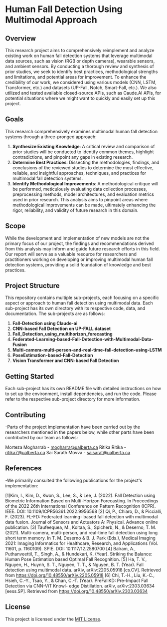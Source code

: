 # Human Fall Detection Using Multimodal Approach

## Overview
This research project aims to comprehensively reimplement and analyze existing work on human fall detection systems that leverage multimodal data sources, such as vision (RGB or depth cameras), wearable sensors, and ambient sensors. By conducting a thorough review and synthesis of prior studies, we seek to identify best practices, methodological strengths and limitations, and potential areas for improvement. To enhance the credibility of our work, we considered using various models (CNN, LSTM, Transformer, etc.) and datasets (UP-Fall, Notch, Smart-Fall, etc.). We also utilized and tested available closed-source APIs, such as Caude.AI APIs, for potential situations where we might want to quickly and easily set up this project.

## Goals
This research comprehensively examines multimodal human fall detection systems through a three-pronged approach:

1. **Synthesize Existing Knowledge**: A critical review and comparison of prior studies will be conducted to identify common themes, highlight contradictions, and pinpoint any gaps in existing research.
2. **Determine Best Practices**: Dissecting the methodologies, findings, and conclusions of the reviewed studies to determine the most effective, reliable, and insightful approaches, techniques, and practices for multimodal fall detection systems.
3. **Identify Methodological Improvements**: A methodological critique will be performed, meticulously evaluating data collection processes, preprocessing methods, model architectures, and evaluation metrics used in prior research. This analysis aims to pinpoint areas where methodological improvements can be made, ultimately enhancing the rigor, reliability, and validity of future research in this domain.

## Scope
While the development and implementation of new models are not the primary focus of our project, the findings and recommendations derived from this analysis may inform and guide future research efforts in this field. Our report will serve as a valuable resource for researchers and practitioners working on developing or improving multimodal human fall detection systems, providing a solid foundation of knowledge and best practices.

## Project Structure
This repository contains multiple sub-projects, each focusing on a specific aspect or approach to human fall detection using multimodal data. Each sub-project has its own directory with its respective code, data, and documentation. The sub-projects are as follows:

1. **Fall-Detection using Claude-ai**
2. **CNN-based Fall Detection on UP-FALL dataset**
3. **Fall_Detection_using_multihorizon_forecasting**
4. **Federated-Learning-based-Fall-Detection-with-Multimodal-Data-Fusion**
5. **Multi-camera-multi-person-and-real-time-fall-detection-using-LSTM**
6. **PoseEstimation-based-Fall-Detection**
7. **Vision Transformer and CNN-based Fall Detection**

## Getting Started
Each sub-project has its own README file with detailed instructions on how to set up the environment, install dependencies, and run the code. Please refer to the respective sub-project directory for more information.

## Contributing
-Parts of the project implementation have been carried out by the researchers mentioned in the papers below, while other parts have been contributed by our team as follows:

Morteza Mogharrab - mogharra@ualberta.ca
Ritika Ritika - ritika7@ualberta.ca
Sai Sarath Movva - saisarat@ualberta.ca

## References
-We primarily consulted the following publications for the project's implementation:

[1]Kim, I., Kim, D., Kwon, S., Lee, S., & Lee, J. (2022). Fall Detection using Biometric Information Based on Multi-Horizon Forecasting. In Proceedings of the 2022 26th International Conference on Pattern Recognition (ICPR). IEEE. DOI: 10.1109/ICPR56361.2022.9956568
[2] Qi, P., Chiaro, D., & Piccialli, F. (2023). FL-FD: Federated learning- based fall detection with multimodal data fusion. Journal of Sensors and Actuators A: Physical. Advance online publication.
[3] Taufeequea, M., Koitaa, S., Spicherb, N., & Deserno, T. M. (2021).
Multi-camera, multi-person, and real-time fall detection using long short term memory. In T. M. Deserno & B. J. Park (Eds.), Medical Imaging 2021: Imaging Informatics for Healthcare, Research, and Applications (Vol. 11601, p. 1160109). SPIE. DOI: 10.1117/12.2580700
[4] Balram, A., Puthanveettil, T., Singh, A., & Hundekari, K. (Year). Striking the Balance: Human Pose Estimation based Optimal Fall Recognition.
[5] Ha, T. V., Nguyen, H., Huynh, S. T., Nguyen, T. T., & Nguyen, B. T. (Year). Fall detection using multimodal data. arXiv, arXiv:2205.05918 [cs.CV]. Retrieved from https://doi.org/10.48550/arXiv.2205.05918
[6] Chi, T.-H., Liu, K.-C., Hsieh, C.-Y., Tsao, Y., & Chan, C.-T. (Year). PreFallKD: Pre-Impact Fall Detection via CNN-ViT Knowl- edge Distillation. arXiv, arXiv:2303.03634 [eess.SP]. Retrieved from https://doi.org/10.48550/arXiv.2303.03634

## License
This project is licensed under the [MIT License](LICENSE).